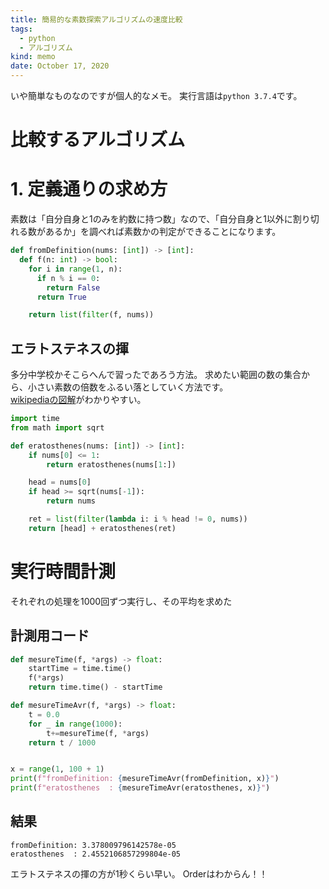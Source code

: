 ```yaml
---
title: 簡易的な素数探索アルゴリズムの速度比較
tags:
  - python
  - アルゴリズム
kind: memo
date: October 17, 2020
---
```


いや簡単なものなのですが個人的なメモ。
実行言語は`python 3.7.4`です。

# 比較するアルゴリズム

# 1. 定義通りの求め方

素数は「自分自身と1のみを約数に持つ数」なので、「自分自身と1以外に割り切れる数があるか」を調べれば素数かの判定ができることになります。

```python
def fromDefinition(nums: [int]) -> [int]:
  def f(n: int) -> bool:
    for i in range(1, n):
      if n % i == 0:
        return False
      return True

    return list(filter(f, nums))
```

## エラトステネスの揮

多分中学校かそこらへんで習ったであろう方法。
求めたい範囲の数の集合から、小さい素数の倍数をふるい落としていく方法です。  
[wikipediaの図解](https://ja.wikipedia.org/wiki/%E3%82%A8%E3%83%A9%E3%83%88%E3%82%B9%E3%83%86%E3%83%8D%E3%82%B9%E3%81%AE%E7%AF%A9)がわかりやすい。

```python
import time
from math import sqrt

def eratosthenes(nums: [int]) -> [int]:
    if nums[0] <= 1:
        return eratosthenes(nums[1:])

    head = nums[0]
    if head >= sqrt(nums[-1]):
        return nums

    ret = list(filter(lambda i: i % head != 0, nums))
    return [head] + eratosthenes(ret)
```

# 実行時間計測

それぞれの処理を1000回ずつ実行し、その平均を求めた

## 計測用コード

```python
def mesureTime(f, *args) -> float:
    startTime = time.time()
    f(*args)
    return time.time() - startTime

def mesureTimeAvr(f, *args) -> float:
    t = 0.0
    for _ in range(1000):
        t+=mesureTime(f, *args)
    return t / 1000


x = range(1, 100 + 1)
print(f"fromDefinition: {mesureTimeAvr(fromDefinition, x)}")
print(f"eratosthenes  : {mesureTimeAvr(eratosthenes, x)}")
```

## 結果

```
fromDefinition: 3.378009796142578e-05
eratosthenes  : 2.4552106857299804e-05
```

エラトステネスの揮の方が1秒くらい早い。
Orderはわからん！！
